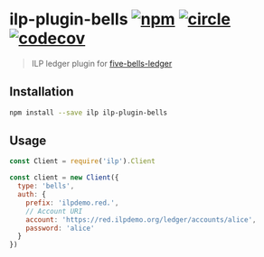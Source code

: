 # ilp-plugin-bells [![npm][npm-image]][npm-url] [![circle][circle-image]][circle-url] [![codecov][codecov-image]][codecov-url]

[npm-image]: https://img.shields.io/npm/v/ilp-plugin-bells.svg?style=flat
[npm-url]: https://npmjs.org/package/ilp-plugin-bells
[circle-image]: https://circleci.com/gh/interledgerjs/ilp-plugin-bells.svg?style=shield
[circle-url]: https://circleci.com/gh/interledgerjs/ilp-plugin-bells
[codecov-image]: https://codecov.io/gh/interledgerjs/ilp-plugin-bells/branch/master/graph/badge.svg
[codecov-url]: https://codecov.io/gh/interledgerjs/ilp-plugin-bells

> ILP ledger plugin for [five-bells-ledger](https://github.com/interledgerjs/five-bells-ledger)

## Installation

``` sh
npm install --save ilp ilp-plugin-bells
```

## Usage

``` js
const Client = require('ilp').Client

const client = new Client({
  type: 'bells',
  auth: {
    prefix: 'ilpdemo.red.',
    // Account URI
    account: 'https://red.ilpdemo.org/ledger/accounts/alice',
    password: 'alice'
  }
})
```
